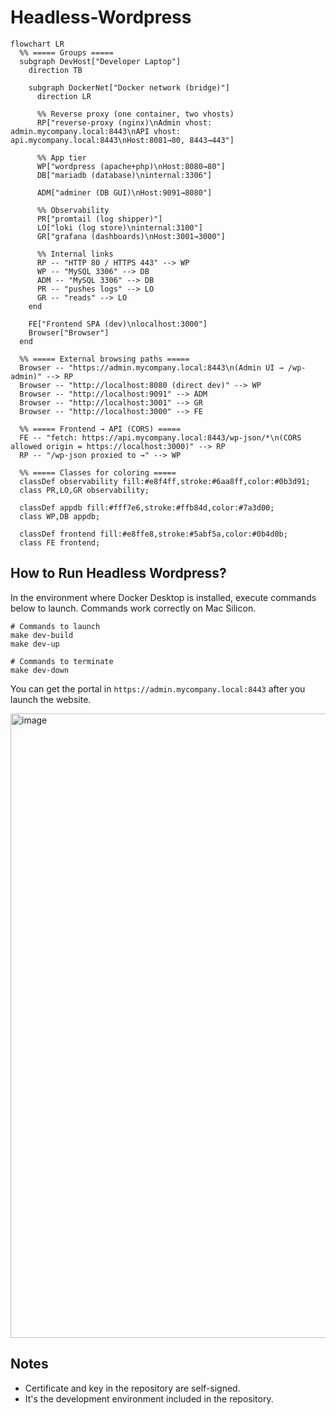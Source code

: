 # Headless-Wordpress
```mermaid
flowchart LR
  %% ===== Groups =====
  subgraph DevHost["Developer Laptop"]
    direction TB

    subgraph DockerNet["Docker network (bridge)"]
      direction LR

      %% Reverse proxy (one container, two vhosts)
      RP["reverse-proxy (nginx)\nAdmin vhost: admin.mycompany.local:8443\nAPI vhost:  api.mycompany.local:8443\nHost:8081→80, 8443→443"]

      %% App tier
      WP["wordpress (apache+php)\nHost:8080→80"]
      DB["mariadb (database)\ninternal:3306"]

      ADM["adminer (DB GUI)\nHost:9091→8080"]

      %% Observability
      PR["promtail (log shipper)"]
      LO["loki (log store)\ninternal:3100"]
      GR["grafana (dashboards)\nHost:3001→3000"]

      %% Internal links
      RP -- "HTTP 80 / HTTPS 443" --> WP
      WP -- "MySQL 3306" --> DB
      ADM -- "MySQL 3306" --> DB
      PR -- "pushes logs" --> LO
      GR -- "reads" --> LO
    end

    FE["Frontend SPA (dev)\nlocalhost:3000"]
    Browser["Browser"]
  end

  %% ===== External browsing paths =====
  Browser -- "https://admin.mycompany.local:8443\n(Admin UI → /wp-admin)" --> RP
  Browser -- "http://localhost:8080 (direct dev)" --> WP
  Browser -- "http://localhost:9091" --> ADM
  Browser -- "http://localhost:3001" --> GR
  Browser -- "http://localhost:3000" --> FE

  %% ===== Frontend → API (CORS) =====
  FE -- "fetch: https://api.mycompany.local:8443/wp-json/*\n(CORS allowed origin = https://localhost:3000)" --> RP
  RP -- "/wp-json proxied to →" --> WP

  %% ===== Classes for coloring =====
  classDef observability fill:#e8f4ff,stroke:#6aa8ff,color:#0b3d91;
  class PR,LO,GR observability;

  classDef appdb fill:#fff7e6,stroke:#ffb84d,color:#7a3d00;
  class WP,DB appdb;

  classDef frontend fill:#e8ffe8,stroke:#5abf5a,color:#0b4d0b;
  class FE frontend;

```

## How to Run Headless Wordpress?
In the environment where Docker Desktop is installed, execute commands below to launch. Commands work correctly on Mac Silicon.

```
# Commands to launch
make dev-build
make dev-up

# Commands to terminate
make dev-down
```
You can get the portal in ```https://admin.mycompany.local:8443``` after you launch the website.

<img width="1721" height="999" alt="image" src="https://github.com/user-attachments/assets/b73b31f6-9b19-4037-8844-3768bb542f88" />

## Notes
- Certificate and key in the repository are self-signed.
- It's the development environment included in the repository.



